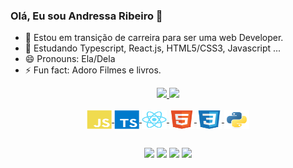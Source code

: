 ### Olá, Eu sou Andressa Ribeiro 👋


- 🔭 Estou em transição de carreira para ser uma web Developer.
- 🌱 Estudando Typescript, React.js, HTML5/CSS3, Javascript ...
- 😄 Pronouns: Ela/Dela
- ⚡ Fun fact: Adoro Filmes e livros.


<div align="center">
  <a href="https://github.com/andressaribeiroo">
  <img height="180em" src="https://github-readme-stats.vercel.app/api?username=andressaribeiroo&show_icons=true&theme=aura&include_all_commits=true&count_private=true"/>
  <img height="180em" src="https://github-readme-stats.vercel.app/api/top-langs/?username=andressaribeiroo&layout=compact&langs_count=7&theme=aura"/>

</div>
 
  <div align="center" style="display: inline_block"><br>
  <img align="center" alt="Js" height="30" width="40" src="https://raw.githubusercontent.com/devicons/devicon/master/icons/javascript/javascript-plain.svg">
  <img align="center" alt="Ts" height="30" width="40" src="https://raw.githubusercontent.com/devicons/devicon/master/icons/typescript/typescript-plain.svg">
  <img align="center" alt="React" height="30" width="40" src="https://raw.githubusercontent.com/devicons/devicon/master/icons/react/react-original.svg">
  <img align="center" alt="HTML" height="30" width="40" src="https://raw.githubusercontent.com/devicons/devicon/master/icons/html5/html5-original.svg">
  <img align="center" alt="CSS" height="30" width="40" src="https://raw.githubusercontent.com/devicons/devicon/master/icons/css3/css3-original.svg">
  <img align="center" alt="Python" height="30" width="40" src="https://raw.githubusercontent.com/devicons/devicon/master/icons/python/python-original.svg">
  
</div>
  
  ##
  
<div align="center"> 
 
  <a href="https://instagram.com/andressac.ribeiro" target="_blank"><img src="https://img.shields.io/badge/-Instagram-%23E4405F?style=for-the-badge&logo=instagram&logoColor=white" target="_blank"></a>
  <a href = "mailto:andressaclecia.ribeiro@gmail.com"><img src="https://img.shields.io/badge/-Gmail-%23333?style=for-the-badge&logo=gmail&logoColor=white" target="_blank"></a>
  <a href="https://www.linkedin.com//in/andressaribeiroo" target="_blank"><img src="https://img.shields.io/badge/-LinkedIn-%230077B5?style=for-the-badge&logo=linkedin&logoColor=white" target="_blank"></a> 
  <a href="https://wa.me/+5581986186087" target="_blank"><img src="https://img.shields.io/badge/WhatsApp-25D366?style=for-the-badge&logo=whatsapp&logoColor=white" target="_blank"></a> 
 
</div>
